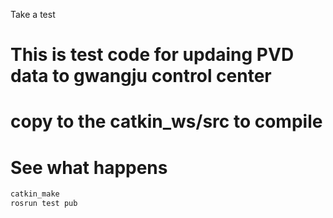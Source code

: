 Take a test

# This is test code for updaing PVD data to gwangju control center
# copy to the catkin_ws/src to compile 
# See what happens
```bash
catkin_make
rosrun test pub
```
